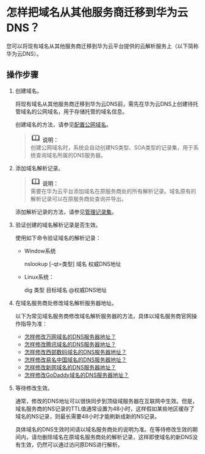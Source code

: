 # 怎样把域名从其他服务商迁移到华为云DNS？<a name="dns_faq_001"></a>

您可以将现有域名从其他服务商迁移到华为云平台提供的云解析服务上（以下简称华为云DNS）。

## 操作步骤<a name="section1551493511146"></a>

1.  创建域名。

    将现有域名从其他服务商迁移到华为云DNS前，需先在华为云DNS上创建待托管域名的公网域名，用于存储托管的域名信息。

    创建域名的方法，请参见[配置公网域名](http://support.huaweicloud.com/usermanual-dns/zh-cn_topic_0035467699.html)。

    >![](public_sys-resources/icon-note.gif) **说明：**   
    >创建公网域名时，系统会自动创建NS类型、SOA类型的记录集，用于系统查询域名所属的DNS服务器。  

2.  添加域名解析记录。

    >![](public_sys-resources/icon-note.gif) **说明：**   
    >需要在华为云平台添加域名在原服务商处的所有解析记录。域名原有的解析记录可以在原服务商处查询并导出。  

    添加解析记录的方法，请参见[管理记录集](http://support.huaweicloud.com/usermanual-dns/zh-cn_topic_0035467703.html)。

3.  验证创建的域名解析记录是否生效。

    使用如下命令验证域名的解析记录：

    -   Window系统

        nslookup \[-qt=类型\] 域名 权威DNS地址

    -   Linux系统：

        dig 类型 目标域名 @权威DNS地址


4.  在域名服务商处修改域名解析服务器地址。

    以下为常见域名服务商修改域名解析服务器的方法，具体以域名服务商官网操作指导为准：

    -   [怎样修改万网域名的DNS服务器地址？](怎样修改万网域名的DNS服务器地址.md)
    -   [怎样修改腾讯域名的DNS服务器地址？](怎样修改腾讯域名的DNS服务器地址.md)
    -   [怎样修改西部数码域名的DNS服务器地址？](怎样修改西部数码域名的DNS服务器地址.md)
    -   [怎样修改易名中国域名的DNS服务器地址？](怎样修改易名中国域名的DNS服务器地址.md)
    -   [怎样修改新网域名的DNS服务器地址？](怎样修改新网域名的DNS服务器地址.md)
    -   [怎样修改GoDaddy域名的DNS服务器地址？](怎样修改GoDaddy域名的DNS服务器地址.md)

5.  等待修改生效。

    通常，修改的DNS地址可以很快同步到顶级域服务器在互联网中生效。但是，域名服务商的NS记录的TTL值通常设置为48小时，这样假如某些地区缓存了域名的NS记录，则最长需要48小时才能刷新成新的NS记录。

    具体域名的DNS生效时间请以域名服务商处的说明为准。在等待修改生效的期间内，请勿删除域名在原域名服务商处的解析记录，这样即使域名的新DNS没有生效，仍然可以通过访问原DNS进行解析。


